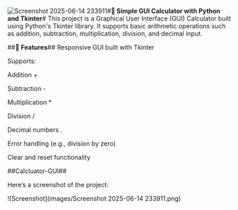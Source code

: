 ![Screenshot 2025-06-14 233911](https://github.com/user-attachments/assets/c127df9a-128b-48af-a31b-5491d1afcd85)#**🧮 Simple GUI Calculator with Python and Tkinter**#
This project is a Graphical User Interface (GUI) Calculator built using Python's Tkinter library. It supports basic arithmetic operations such as addition, subtraction, multiplication, division, and decimal input.

##**🚀 Features**##
Responsive GUI built with Tkinter

Supports:

Addition +

Subtraction -

Multiplication *

Division /

Decimal numbers .

Error handling (e.g., division by zero)

Clear and reset functionality


##Calcluator-GUI##


Here’s a screenshot of the project:

![Screenshot](images/Screenshot 2025-06-14 233911.png)
